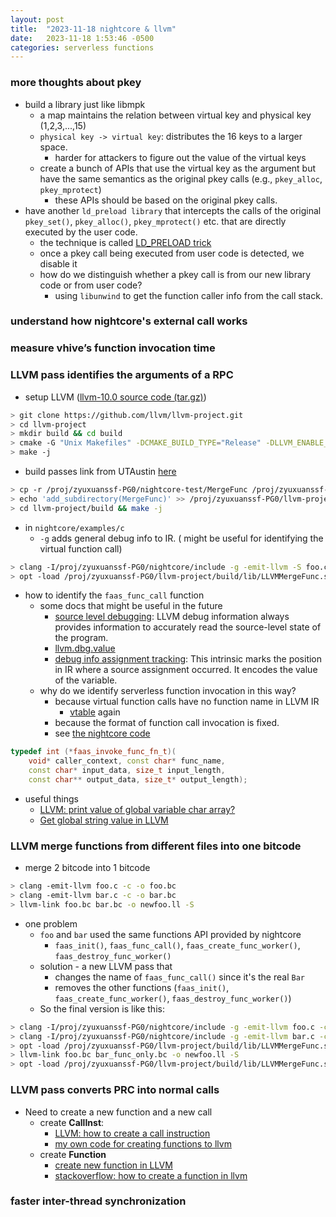 ```yaml
---
layout: post
title:  "2023-11-18 nightcore & llvm"
date:   2023-11-18 1:53:46 -0500
categories: serverless functions
---
```

### more thoughts about pkey
- build a library just like libmpk
	+ a map maintains the relation between virtual key and physical key (1,2,3,...,15)
	+ `physical key -> virtual key`: distributes the 16 keys to a larger space.
		* harder for attackers to figure out the value of the virtual keys
	+ create a bunch of APIs that use the virtual key as the argument but have the same semantics as the original pkey calls (e.g., `pkey_alloc`, `pkey_mprotect`)
		* these APIs should be based on the original pkey calls. 
- have another `ld_preload library` that intercepts the calls of the original `pkey_set()`, `pkey_alloc()`, `pkey_mprotect()` etc. that are directly executed by the user code.
	+ the technique is called [LD_PRELOAD trick](https://stackoverflow.com/questions/426230/what-is-the-ld-preload-trick)
	+ once a pkey call being executed from user code is detected, we disable it
	+ how do we distinguish whether a pkey call is from our new library code or from user code?
		* using `libunwind` to get the function caller info from the call stack.

### understand how nightcore's external call works

### measure vhive’s function invocation time

### LLVM pass identifies the arguments of a RPC

- setup LLVM ([llvm-10.0 source code (tar.gz)](https://github.com/llvm/llvm-project/releases/tag/llvmorg-10.0.0))

```bash
> git clone https://github.com/llvm/llvm-project.git
> cd llvm-project
> mkdir build && cd build
> cmake -G "Unix Makefiles" -DCMAKE_BUILD_TYPE="Release" -DLLVM_ENABLE_PROJECTS="clang;clang-tools-extra;compiler-rt;lldb;lld" DLLVM_ENABLE_RUNTIMES="libcxx;libcxxabi" ../llvm
> make -j
```

- build passes
link from UTAustin [here](https://www.cs.utexas.edu/~pingali/CS380C/2020/assignments/llvm-guide.html)

```bash
> cp -r /proj/zyuxuanssf-PG0/nightcore-test/MergeFunc /proj/zyuxuanssf-PG0/llvm-project/llvm/lib/Transforms/
> echo 'add_subdirectory(MergeFunc)' >> /proj/zyuxuanssf-PG0/llvm-project/llvm/lib/CMakeList.txt
> cd llvm-project/build && make -j
```

- in `nightcore/examples/c`
  + `-g` adds general debug info to IR. ( might be useful for identifying the virtual function call)
  
```bash
> clang -I/proj/zyuxuanssf-PG0/nightcore/include -g -emit-llvm -S foo.c
> opt -load /proj/zyuxuanssf-PG0/llvm-project/build/lib/LLVMMergeFunc.so -MergeFunc < foo.ll > /dev/null
```

- how to identify the `faas_func_call` function
	+ some docs that might be useful in the future
		* [source level debugging](https://llvm.org/docs/SourceLevelDebugging.html): LLVM debug information always provides information to accurately read the source-level state of the program.
		* [llvm.dbg.value](https://llvm.org/docs/SourceLevelDebugging.html#llvm-dbg-value)	
		* [debug info assignment tracking](https://llvm.org/docs/AssignmentTracking.html): This intrinsic marks the position in IR where a source assignment occurred. It encodes the value of the variable.
	+ why do we identify serverless function invocation in this way?
		* because virtual function calls have no function name in LLVM IR
			- [vtable](https://llvm.org/devmtg/2021-11/slides/2021-RelativeVTablesinC.pdf) again  
		* because the format of function call invocation is fixed. 
		* see [the nightcore code](https://github.com/ut-osa/nightcore/blob/asplos-release/include/faas/worker_v1_interface.h#L22)

```c++
typedef int (*faas_invoke_func_fn_t)(
    void* caller_context, const char* func_name,
    const char* input_data, size_t input_length,
    const char** output_data, size_t* output_length);
```

- useful things
	+ [LLVM: print value of global variable char array?](https://stackoverflow.com/questions/53960500/llvm-how-to-convert-constantexpr-to-constantdataarray-so-i-can-print-value-of)
	+ [Get global string value in LLVM](https://stackoverflow.com/questions/50818343/get-global-string-value-in-llvm)

### LLVM merge functions from different files into one bitcode
- merge 2 bitcode into 1 bitcode

```bash
> clang -emit-llvm foo.c -c -o foo.bc
> clang -emit-llvm bar.c -c -o bar.bc
> llvm-link foo.bc bar.bc -o newfoo.ll -S
```

- one problem
	+ `foo` and `bar` used the same functions API provided by nightcore
		* `faas_init()`, `faas_func_call()`, `faas_create_func_worker()`, `faas_destroy_func_worker()`
	+ solution - a new LLVM pass that
		* changes the name of `faas_func_call()` since it's the real `Bar`
		* removes the other functions (`faas_init()`, `faas_create_func_worker()`, `faas_destroy_func_worker()`)
	+ So the final version is like this:

```bash
> clang -I/proj/zyuxuanssf-PG0/nightcore/include -g -emit-llvm foo.c -c -o foo.bc
> clang -I/proj/zyuxuanssf-PG0/nightcore/include -g -emit-llvm bar.c -c -o bar.bc
> opt -load /proj/zyuxuanssf-PG0/llvm-project/build/lib/LLVMMergeFunc.so -ChangeFuncName bar.bc -o bar_func_only.bc
> llvm-link foo.bc bar_func_only.bc -o newfoo.ll -S
> opt -load /proj/zyuxuanssf-PG0/llvm-project/build/lib/LLVMMergeFunc.so -MergeFunc < newfoo.ll > /dev/null
```

### LLVM pass converts PRC into normal calls
- Need to create a new function and a new call
	+ create <strong>CallInst</strong>:
		* [LLVM: how to create a call instruction](https://llvm.org/doxygen/classllvm_1_1CallInst.html)
		* [my own code for creating functions to llvm](https://github.com/zyuxuan0115/cis573/blob/main/cis573lab11/src/Instrument.cpp)
	+ create <strong>Function</strong>
		* [create new function in LLVM](https://stackoverflow.com/questions/17297109/create-new-function-in-llvm)
		* [stackoverflow: how to create a function in llvm](https://stackoverflow.com/questions/56099023/llvm-insert-function-call-into-another-function)

### faster inter-thread synchronization

